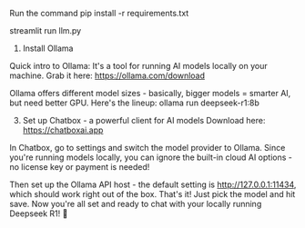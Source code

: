 Run the command
pip install -r requirements.txt

streamlit run llm.py


1) Install Ollama

Quick intro to Ollama: It's a tool for running AI models locally on your machine. Grab it here: https://ollama.com/download

Ollama offers different model sizes - basically, bigger models = smarter AI, but need better GPU. Here's the lineup:
ollama run deepseek-r1:8b

3) Set up Chatbox - a powerful client for AI models
Download here: https://chatboxai.app

In Chatbox, go to settings and switch the model provider to Ollama. Since you're running models locally, you can ignore the built-in cloud AI options - no license key or payment is needed!

Then set up the Ollama API host - the default setting is http://127.0.0.1:11434, which should work right out of the box. That's it! Just pick the model and hit save. Now you're all set and ready to chat with your locally running Deepseek R1! 🚀
